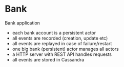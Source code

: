 # Bank
Bank application
* each bank account is a persistent actor
* all events are recorded (creation, update etc)
* all events are replayed in case of failure/restart
* one big bank (persistent) actor manages all actors
* a HTTP server with REST API handles requests
* all events are stored in Cassandra
